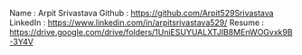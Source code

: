 Name : Arpit Srivastava
Github : https://github.com/Arpit529Srivastava
LinkedIn : https://www.linkedin.com/in/arpitsrivastava529/
Resume : https://drive.google.com/drive/folders/1UniESUYUALXTJIB8MEnWOGvxk9B-3Y4V
